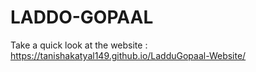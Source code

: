 # LADDO-GOPAAL

Take a quick look at the website : https://tanishakatyal149.github.io/LadduGopaal-Website/
